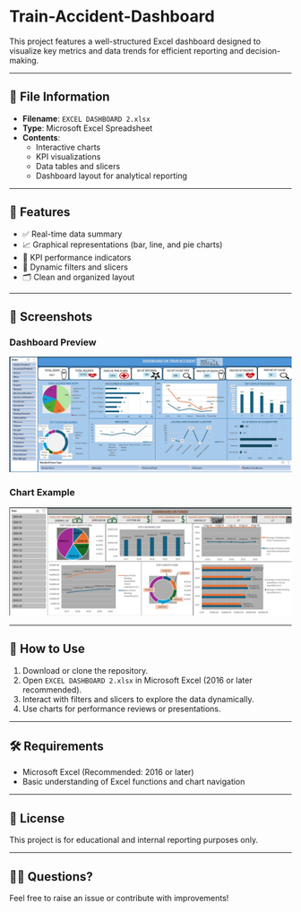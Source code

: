﻿# Train-Accident-Dashboard

This project features a well-structured Excel dashboard designed to visualize key metrics and data trends for efficient reporting and decision-making.

---

## 📁 File Information

- **Filename**: `EXCEL DASHBOARD 2.xlsx`
- **Type**: Microsoft Excel Spreadsheet
- **Contents**: 
  - Interactive charts
  - KPI visualizations
  - Data tables and slicers
  - Dashboard layout for analytical reporting

---

## 🧩 Features

- ✅ Real-time data summary
- 📈 Graphical representations (bar, line, and pie charts)
- 🎯 KPI performance indicators
- 🔄 Dynamic filters and slicers
- 🗂️ Clean and organized layout

---

## 📸 Screenshots

### Dashboard Preview

![Dashboard Screenshot](img/1.png)

### Chart Example

![Chart Section](img/2.png)

---

## 🚀 How to Use

1. Download or clone the repository.
2. Open `EXCEL DASHBOARD 2.xlsx` in Microsoft Excel (2016 or later recommended).
3. Interact with filters and slicers to explore the data dynamically.
4. Use charts for performance reviews or presentations.

---

## 🛠 Requirements

- Microsoft Excel (Recommended: 2016 or later)
- Basic understanding of Excel functions and chart navigation

---

## 📝 License

This project is for educational and internal reporting purposes only.

---

## 🙋‍♂️ Questions?

Feel free to raise an issue or contribute with improvements!


